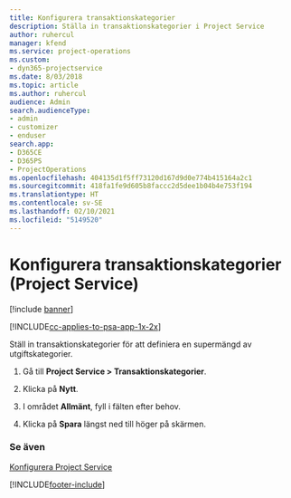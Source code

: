 ```yaml
---
title: Konfigurera transaktionskategorier
description: Ställa in transaktionskategorier i Project Service
author: ruhercul
manager: kfend
ms.service: project-operations
ms.custom:
- dyn365-projectservice
ms.date: 8/03/2018
ms.topic: article
ms.author: ruhercul
audience: Admin
search.audienceType:
- admin
- customizer
- enduser
search.app:
- D365CE
- D365PS
- ProjectOperations
ms.openlocfilehash: 404135d1f5ff73120d167d9d0e774b415164a2c1
ms.sourcegitcommit: 418fa1fe9d605b8faccc2d5dee1b04b4e753f194
ms.translationtype: HT
ms.contentlocale: sv-SE
ms.lasthandoff: 02/10/2021
ms.locfileid: "5149520"
---
```

# <a name="configure-transaction-categories-project-service"></a>Konfigurera transaktionskategorier (Project Service)

[!include [banner](../includes/psa-now-project-operations.md)]

[!INCLUDE[cc-applies-to-psa-app-1x-2x](../includes/cc-applies-to-psa-app-1x-2x.md)]

Ställ in transaktionskategorier för att definiera en supermängd av utgiftskategorier.  
  
1.  Gå till **Project Service > Transaktionskategorier**.  
  
2.  Klicka på **Nytt**.  
  
3.  I området **Allmänt**, fyll i fälten efter behov.  
  
4.  Klicka på **Spara** längst ned till höger på skärmen.  
  
### <a name="see-also"></a>Se även  
 [Konfigurera Project Service](../psa/configure.md)


[!INCLUDE[footer-include](../includes/footer-banner.md)]